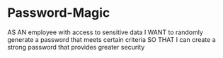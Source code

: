 # Password-Magic
AS AN employee with access to sensitive data I WANT to randomly generate a password that meets certain criteria SO THAT I can create a strong password that provides greater security
